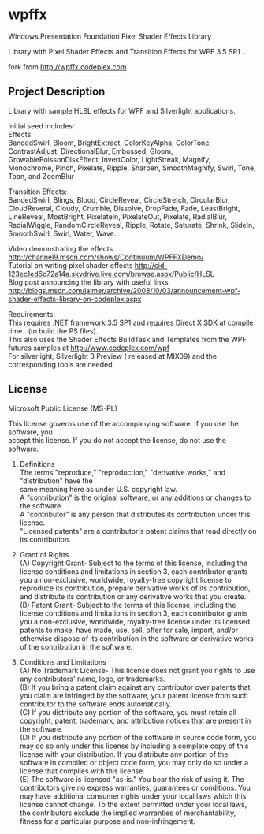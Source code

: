 # wpffx
Windows Presentation Foundation Pixel Shader Effects Library  

Library with Pixel Shader Effects and Transition Effects for WPF 3.5 SP1 ...  
  
fork from http://wpffx.codeplex.com  
  
## Project Description
Library with sample HLSL effects for WPF and Silverlight applications.  
  
Initial seed includes:  
Effects:  
BandedSwirl, Bloom, BrightExtract, ColorKeyAlpha, ColorTone, ContrastAdjust, DirectionalBlur, Embossed, Gloom, GrowablePoissonDiskEffect, InvertColor, LightStreak, Magnify, Monochrome, Pinch, Pixelate, Ripple, Sharpen, SmoothMagnify, Swirl, Tone, Toon, and ZoomBlur  

Transition Effects:  
BandedSwirl, Blings, Blood, CircleReveal, CircleStretch, CircularBlur, CloudReveral, Cloudy, Crumble, Dissolve, DropFade, Fade, LeastBright, LineReveal, MostBright, PixelateIn, PixelateOut, Pixelate, RadialBlur, RadialWiggle, RandomCircleReveal, Ripple, Rotate, Saturate, Shrink, SlideIn, SmoothSwirl, Swirl, Water, Wave.  
  
Video demonstrating the effects http://channel9.msdn.com/shows/Continuum/WPFFXDemo/  
Tutorial on writing pixel shader effects http://cid-123ec1ed6c72a14a.skydrive.live.com/browse.aspx/Public/HLSL  
Blog post announcing the library with useful links http://blogs.msdn.com/jaimer/archive/2008/10/03/announcement-wpf-shader-effects-library-on-codeplex.aspx  

Requirements:  
This requires .NET framework 3.5 SP1 and requires Direct X SDK at compile time.. (to build the PS files).  
This also uses the Shader Effects BuildTask and Templates from the WPF futures samples at http://www.codeplex.com/wpf  
For silverlight, Silverlight 3 Preview ( released at MIX09) and the corresponding tools are needed.  

## License

Microsoft Public License (MS-PL)

This license governs use of the accompanying software. If you use the software, you  
accept this license. If you do not accept the license, do not use the software.  
  
1. Definitions  
The terms "reproduce," "reproduction," "derivative works," and "distribution" have the  
same meaning here as under U.S. copyright law.  
A "contribution" is the original software, or any additions or changes to the software.  
A "contributor" is any person that distributes its contribution under this license.  
"Licensed patents" are a contributor's patent claims that read directly on its contribution.  
  
2. Grant of Rights  
(A) Copyright Grant- Subject to the terms of this license, including the license conditions and limitations in section 3, each contributor grants you a non-exclusive, worldwide, royalty-free copyright license to reproduce its contribution, prepare derivative works of its contribution, and distribute its contribution or any derivative works that you create.  
(B) Patent Grant- Subject to the terms of this license, including the license conditions and limitations in section 3, each contributor grants you a non-exclusive, worldwide, royalty-free license under its licensed patents to make, have made, use, sell, offer for sale, import, and/or otherwise dispose of its contribution in the software or derivative works of the contribution in the software.  

3. Conditions and Limitations  
(A) No Trademark License- This license does not grant you rights to use any contributors' name, logo, or trademarks.  
(B) If you bring a patent claim against any contributor over patents that you claim are infringed by the software, your patent license from such contributor to the software ends automatically.  
(C) If you distribute any portion of the software, you must retain all copyright, patent, trademark, and attribution notices that are present in the software.  
(D) If you distribute any portion of the software in source code form, you may do so only under this license by including a complete copy of this license with your distribution. If you distribute any portion of the software in compiled or object code form, you may only do so under a license that complies with this license.  
(E) The software is licensed "as-is." You bear the risk of using it. The contributors give no express warranties, guarantees or conditions. You may have additional consumer rights under your local laws which this license cannot change. To the extent permitted under your local laws, the contributors exclude the implied warranties of merchantability, fitness for a particular purpose and non-infringement.  

